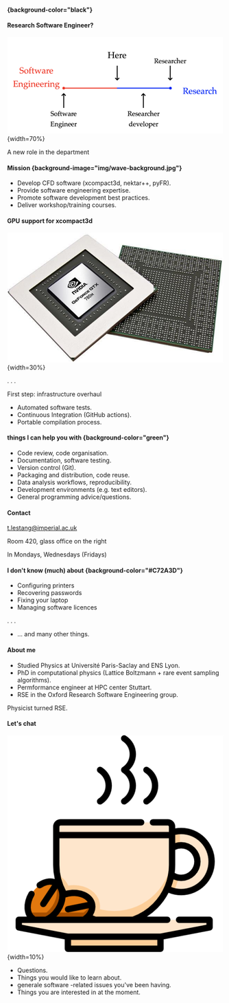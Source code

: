 #### {background-color="black"}
#### Research Software Engineer?

![](img/rse_spectrum.png "A caption?"){width=70%}

A new role in the department

#### Mission {background-image="img/wave-background.jpg"}

- Develop CFD software (xcompact3d, nektar++, pyFR).
- Provide software engineering expertise.
- Promote software development best practices.
- Deliver workshop/training courses.

#### GPU support for xcompact3d

![](img/geforcegtx780m.jpg "A caption?"){width=30%}

. . .

First step: infrastructure overhaul

- Automated software tests.
- Continuous Integration (GitHub actions).
- Portable compilation process.

#### things I can help you with {background-color="green"}
- Code review, code organisation.
- Documentation, software testing.
- Version control (Git).
- Packaging and distribution, code reuse.
- Data analysis workflows, reproducibility.
- Development environments (e.g. text editors).
- General programming advice/questions.

#### Contact

t.lestang@imperial.ac.uk

Room 420, glass office on the right

In Mondays, Wednesdays (Fridays)

#### I don't know (much) about {background-color="#C72A3D"}
- Configuring printers
- Recovering passwords
- Fixing your laptop
- Managing software licences

. . .

- ... and many other things.

#### About me
- Studied Physics at Université Paris-Saclay and ENS Lyon.
- PhD in computational physics (Lattice Boltzmann + rare event sampling algorithms).
- Permformance engineer at HPC center Stuttart.
- RSE in the Oxford Research Software Engineering group.

Physicist turned RSE.

#### Let's chat

![](img/coffee-cup.png "A caption?"){width=10%}

- Questions.
- Things you would like to learn about.
- generale software -related issues you've been having.
- Things you are interested in at the moment.
